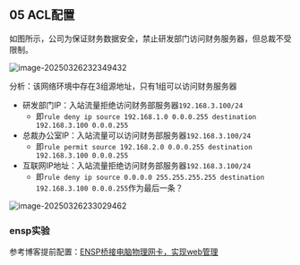 ## 05 ACL配置

如图所示，公司为保证财务数据安全，禁止研发部门访问财务服务器，但总裁不受限制。

![image-20250326232349432](https://img.yatjay.top/md/20250326232349468.png)

分析：该网络环境中存在3组源地址，只有1组可以访问财务服务器

- 研发部门IP：入站流量拒绝访问财务部服务器`192.168.3.100/24`
  - 即`rule deny ip source 192.168.1.0 0.0.0.255 destination 192.168.3.100 0.0.0.255`
- 总裁办公室IP：入站流量可以访问财务部服务器`192.168.3.100/24`
  - 即`rule permit source 192.168.2.0 0.0.0.255 destination 192.168.3.100 0.0.0.255`
- 互联网IP地址：入站流量拒绝访问财务部服务器`192.168.3.100/24`
  - 即`rule deny ip source 0.0.0.0 255.255.255.255 destination 192.168.3.100 0.0.0.255`作为最后一条？

![image-20250326233029462](https://img.yatjay.top/md/20250326233029495.png)

### ensp实验

参考博客提前配置：[ENSP桥接电脑物理网卡，实现web管理](https://www.cnblogs.com/wjlovezzd/p/14256163.html)